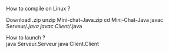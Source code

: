 How to compile on Linux ?

Download .zip
unzip Mini-chat-Java.zip
cd Mini-Chat-Java
javac Serveur/*.java
javac Client/*.java

How to launch ?  
java Serveur.Serveur
java Client.Client
